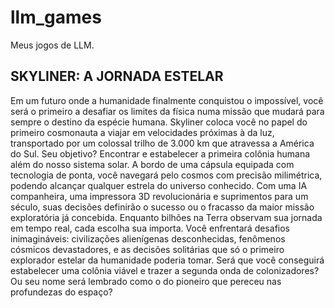 # llm_games
Meus jogos de LLM.


## SKYLINER: A JORNADA ESTELAR
Em um futuro onde a humanidade finalmente conquistou o impossível, você será o primeiro a desafiar os limites da física numa missão que mudará para sempre o destino da espécie humana.
Skyliner coloca você no papel do primeiro cosmonauta a viajar em velocidades próximas à da luz, transportado por um colossal trilho de 3.000 km que atravessa a América do Sul. Seu objetivo? Encontrar e estabelecer a primeira colônia humana além do nosso sistema solar.
A bordo de uma cápsula equipada com tecnologia de ponta, você navegará pelo cosmos com precisão milimétrica, podendo alcançar qualquer estrela do universo conhecido. Com uma IA companheira, uma impressora 3D revolucionária e suprimentos para um século, suas decisões definirão o sucesso ou o fracasso da maior missão exploratória já concebida.
Enquanto bilhões na Terra observam sua jornada em tempo real, cada escolha sua importa. Você enfrentará desafios inimagináveis: civilizações alienígenas desconhecidas, fenômenos cósmicos devastadores, e as decisões solitárias que só o primeiro explorador estelar da humanidade poderia tomar.
Será que você conseguirá estabelecer uma colônia viável e trazer a segunda onda de colonizadores? Ou seu nome será lembrado como o do pioneiro que pereceu nas profundezas do espaço?